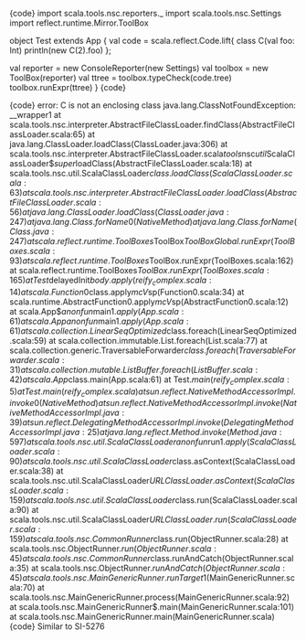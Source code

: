 {code}
import scala.tools.nsc.reporters._
import scala.tools.nsc.Settings
import reflect.runtime.Mirror.ToolBox

object Test extends App {
  val code = scala.reflect.Code.lift{
    class C(val foo: Int)
    println(new C(2).foo)
  };

  val reporter = new ConsoleReporter(new Settings)
  val toolbox = new ToolBox(reporter)
  val ttree = toolbox.typeCheck(code.tree)
  toolbox.runExpr(ttree)
}
{code}

{code}
error: C is not an enclosing class
java.lang.ClassNotFoundException: __wrapper$1$
  at scala.tools.nsc.interpreter.AbstractFileClassLoader.findClass(AbstractFileClassLoader.scala:65)
  at java.lang.ClassLoader.loadClass(ClassLoader.java:306)
  at scala.tools.nsc.interpreter.AbstractFileClassLoader.scala$tools$nsc$util$ScalaClassLoader$$super$loadClass(AbstractFileClassLoader.scala:18)
  at scala.tools.nsc.util.ScalaClassLoader$class.loadClass(ScalaClassLoader.scala:63)
  at scala.tools.nsc.interpreter.AbstractFileClassLoader.loadClass(AbstractFileClassLoader.scala:56)
  at java.lang.ClassLoader.loadClass(ClassLoader.java:247)
  at java.lang.Class.forName0(Native Method)
  at java.lang.Class.forName(Class.java:247)
  at scala.reflect.runtime.ToolBoxes$ToolBox$ToolBoxGlobal.runExpr(ToolBoxes.scala:93)
  at scala.reflect.runtime.ToolBoxes$ToolBox.runExpr(ToolBoxes.scala:162)
  at scala.reflect.runtime.ToolBoxes$ToolBox.runExpr(ToolBoxes.scala:165)
  at Test$delayedInit$body.apply(reify_complex.scala:14)
  at scala.Function0$class.apply$mcV$sp(Function0.scala:34)
  at scala.runtime.AbstractFunction0.apply$mcV$sp(AbstractFunction0.scala:12)
  at scala.App$$anonfun$main$1.apply(App.scala:61)
  at scala.App$$anonfun$main$1.apply(App.scala:61)
  at scala.collection.LinearSeqOptimized$class.foreach(LinearSeqOptimized.scala:59)
  at scala.collection.immutable.List.foreach(List.scala:77)
  at scala.collection.generic.TraversableForwarder$class.foreach(TraversableForwarder.scala:31)
  at scala.collection.mutable.ListBuffer.foreach(ListBuffer.scala:42)
  at scala.App$class.main(App.scala:61)
  at Test$.main(reify_complex.scala:5)
  at Test.main(reify_complex.scala)
  at sun.reflect.NativeMethodAccessorImpl.invoke0(Native Method)
  at sun.reflect.NativeMethodAccessorImpl.invoke(NativeMethodAccessorImpl.java:39)
  at sun.reflect.DelegatingMethodAccessorImpl.invoke(DelegatingMethodAccessorImpl.java:25)
  at java.lang.reflect.Method.invoke(Method.java:597)
  at scala.tools.nsc.util.ScalaClassLoader$$anonfun$run$1.apply(ScalaClassLoader.scala:90)
  at scala.tools.nsc.util.ScalaClassLoader$class.asContext(ScalaClassLoader.scala:38)
  at scala.tools.nsc.util.ScalaClassLoader$URLClassLoader.asContext(ScalaClassLoader.scala:159)
  at scala.tools.nsc.util.ScalaClassLoader$class.run(ScalaClassLoader.scala:90)
  at scala.tools.nsc.util.ScalaClassLoader$URLClassLoader.run(ScalaClassLoader.scala:159)
  at scala.tools.nsc.CommonRunner$class.run(ObjectRunner.scala:28)
  at scala.tools.nsc.ObjectRunner$.run(ObjectRunner.scala:45)
  at scala.tools.nsc.CommonRunner$class.runAndCatch(ObjectRunner.scala:35)
  at scala.tools.nsc.ObjectRunner$.runAndCatch(ObjectRunner.scala:45)
  at scala.tools.nsc.MainGenericRunner.runTarget$1(MainGenericRunner.scala:70)
  at scala.tools.nsc.MainGenericRunner.process(MainGenericRunner.scala:92)
  at scala.tools.nsc.MainGenericRunner$.main(MainGenericRunner.scala:101)
  at scala.tools.nsc.MainGenericRunner.main(MainGenericRunner.scala)
{code}
Similar to SI-5276

